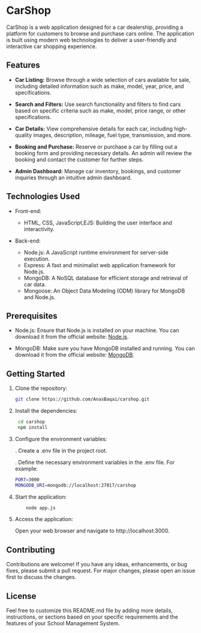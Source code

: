 # CarShop

CarShop is a web application designed for a car dealership, providing a platform for customers to browse and purchase cars online. The application is built using modern web technologies to deliver a user-friendly and interactive car shopping experience.

## Features

- **Car Listing:** Browse through a wide selection of cars available for sale, including detailed information such as make, model, year, price, and specifications.

- **Search and Filters:** Use search functionality and filters to find cars based on specific criteria such as make, model, price range, or other specifications.

- **Car Details:** View comprehensive details for each car, including high-quality images, description, mileage, fuel type, transmission, and more.

- **Booking and Purchase:** Reserve or purchase a car by filling out a booking form and providing necessary details. An admin will review the booking and contact the customer for further steps.

- **Admin Dashboard:** Manage car inventory, bookings, and customer inquiries through an intuitive admin dashboard.

## Technologies Used

- Front-end:
  - HTML, CSS, JavaScript,EJS: Building the user interface and interactivity.

- Back-end:
  - Node.js: A JavaScript runtime environment for server-side execution.
  - Express: A fast and minimalist web application framework for Node.js.
  - MongoDB: A NoSQL database for efficient storage and retrieval of car data.
  - Mongoose: An Object Data Modeling (ODM) library for MongoDB and Node.js.

## Prerequisites

- Node.js: Ensure that Node.js is installed on your machine. You can download it from the official website: [Node.js](https://nodejs.org/).

- MongoDB: Make sure you have MongoDB installed and running. You can download it from the official website: [MongoDB](https://www.mongodb.com/).

## Getting Started

1. Clone the repository:

   ```bash
   git clone https://github.com/AnasBaqai/carshop.git

2. Install the dependencies:
   ```bash
    cd carshop
    npm install
3. Configure the environment variables:

    . Create a .env file in the project root.

    . Define the necessary environment variables in the .env file. For example:
    ```bash
    PORT=3000
    MONGODB_URI=mongodb://localhost:27017/carshop

4. Start the application:
    ```bash
        node app.js
5. Access the application:

    Open your web browser and navigate to http://localhost:3000.

## Contributing

Contributions are welcome! If you have any ideas, enhancements, or bug fixes, please submit a pull request. For major changes, please open an issue first to discuss the changes.

## License

Feel free to customize this README.md file by adding more details, instructions, or sections based on your specific requirements and the features of your School Management System.



